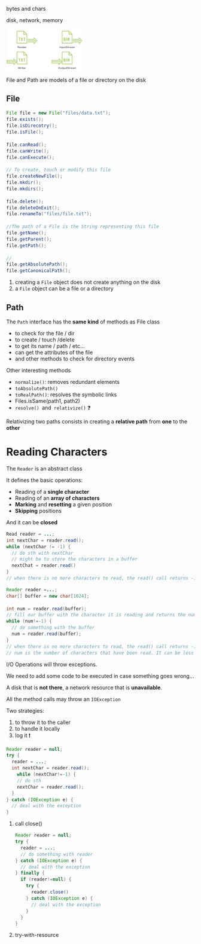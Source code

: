 bytes and chars

disk, network, memory



<img src="./Basic IO.assets/image-20201127191643282.png" alt="image-20201127191643282" style="zoom:20%;" />

File and Path are models of a file or directory on the disk



## File



```java
File file = new File("files/data.txt");
file.exists();
file.isDirecotry();
file.isFile();

file.canRead();
file.canWrite();
file.canExecute();

// To create, touch or modify this file
file.createNewFile();
file.mkdir();
file.mkdirs();

file.delete();
file.deleteOnExit();
file.renameTo("files/file.txt");

//The path of a File is the String representing this file
file.getName();
file.getParent();
file.getPath();

// 
file.getAbsolutePath();
file.getCanonicalPath();
```

1. creating a `File` object does not create anything on the disk
2. a `File` object can be a file or a directory



## Path

The `Path` interface has the **same kind** of methods as File class

* to check for the file / dir
* to create / touch /delete
* to get its name / path / etc...
* can get the attributes of the file
* and other methods to check for directory events



Other interesting methods

- `normalize()`: removes redundant elements
- `toAbsolutePath()` 
- `toRealPath()`: resolves the symbolic links
- Files.isSame(path1, path2)
- `resolve() `and` relativize()` :question:

 Relativizing two paths consists in creating a **relative path** from **one** to the **other**



# Reading Characters



The `Reader` is an abstract class

It defines the basic operations:

* Reading of a **single character**
* Reading of an **array of characters**
* **Marking** and **resetting** a given position
* **Skipping** positions

And it can be **closed** 

```java
Read reader = ...; 
int nextChar = reader.read();
while (nextChar != -1) {
  // do sth with nextChar
  // might be to store the characters in a buffer
  nextChat = reader.read()
}
// when there is no more characters to read, the read() call returns -1
```



```java
Reader reader =...;
char[] buffer = new char[1024];

int num = reader.read(buffer);
// fill our buffer with the character it is reading and returns the number of read
while (num!=-1) {
  // do something with the buffer
  num = reader.read(buffer);
}
// when there is no more characters to read, the read() call returns -1
// num is the number of characters that have been read. It can be less than 1024
```



I/O Operations will throw exceptions. 

We need to add some code to be executed in case something goes wrong...

A disk that is **not there**, a network resource that is **unavailable**.



All the method calls may throw an `IOException`

Two strategies:

1. to throw it to the caller
2. to handle it locally
3. log it :exclamation:

```java
Reader reader = null;
try {
  reader = ...;
  int nextChar = reader.read();
	while (nextChar!=-1) {
    // do sth 
    nextChar = reader.read();
  }
} catch (IOException e) {
  // deal with the exception
}
```



1. call close()

   ```java
   Reader reader = null;
   try {
     reader = ...;
     // do something with reader
   } catch (IOException e) {
     // deal with the exception
   } finally {
     if (reader!=null) {
       try {
         reader.close()
       } catch (IOException e) {
         // deal with the exception
       }
     }
   }
   ```

   

2. try-with-resource





